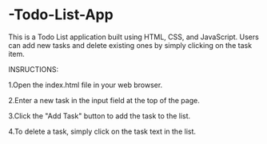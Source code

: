 # -Todo-List-App

This is a Todo List application built using HTML, CSS, and JavaScript. Users can add new tasks and delete existing ones by simply clicking on the task item.

INSRUCTIONS:


1.Open the index.html file in your web browser.


2.Enter a new task in the input field at the top of the page.


3.Click the "Add Task" button to add the task to the list.


4.To delete a task, simply click on the task text in the list.


